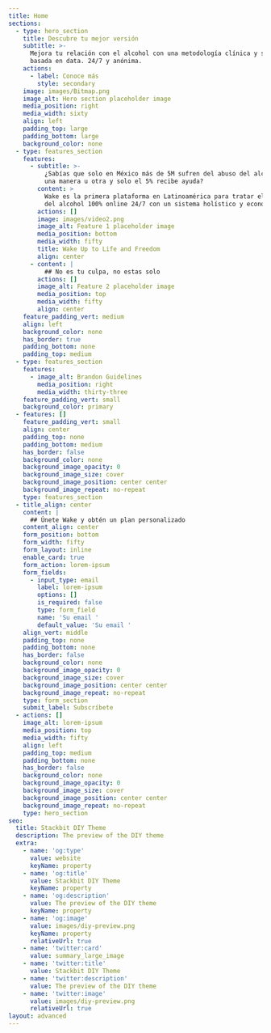 ```yaml
---
title: Home
sections:
  - type: hero_section
    title: Descubre tu mejor versión
    subtitle: >-
      Mejora tu relación con el alcohol con una metodología clínica y subclínica
      basada en data. 24/7 y anónima.
    actions:
      - label: Conoce más
        style: secondary
    image: images/Bitmap.png
    image_alt: Hero section placeholder image
    media_position: right
    media_width: sixty
    align: left
    padding_top: large
    padding_bottom: large
    background_color: none
  - type: features_section
    features:
      - subtitle: >-
          ¿Sabías que solo en México más de 5M sufren del abuso del alcohol de
          una manera u otra y solo el 5% recibe ayuda?
        content: >
          Wake es la primera plataforma en Latinoamérica para tratar el abuso
          del alcohol 100% online 24/7 con un sistema holístico y económico
        actions: []
        image: images/video2.png
        image_alt: Feature 1 placeholder image
        media_position: bottom
        media_width: fifty
        title: Wake Up to Life and Freedom
        align: center
      - content: |
          ## No es tu culpa, no estas solo
        actions: []
        image_alt: Feature 2 placeholder image
        media_position: top
        media_width: fifty
        align: center
    feature_padding_vert: medium
    align: left
    background_color: none
    has_border: true
    padding_bottom: none
    padding_top: medium
  - type: features_section
    features:
      - image_alt: Brandon Guidelines
        media_position: right
        media_width: thirty-three
    feature_padding_vert: small
    background_color: primary
  - features: []
    feature_padding_vert: small
    align: center
    padding_top: none
    padding_bottom: medium
    has_border: false
    background_color: none
    background_image_opacity: 0
    background_image_size: cover
    background_image_position: center center
    background_image_repeat: no-repeat
    type: features_section
  - title_align: center
    content: |
      ## Únete Wake y obtén un plan personalizado
    content_align: center
    form_position: bottom
    form_width: fifty
    form_layout: inline
    enable_card: true
    form_action: lorem-ipsum
    form_fields:
      - input_type: email
        label: lorem-ipsum
        options: []
        is_required: false
        type: form_field
        name: 'Su email '
        default_value: 'Su email '
    align_vert: middle
    padding_top: none
    padding_bottom: none
    has_border: false
    background_color: none
    background_image_opacity: 0
    background_image_size: cover
    background_image_position: center center
    background_image_repeat: no-repeat
    type: form_section
    submit_label: Subscríbete
  - actions: []
    image_alt: lorem-ipsum
    media_position: top
    media_width: fifty
    align: left
    padding_top: medium
    padding_bottom: none
    has_border: false
    background_color: none
    background_image_opacity: 0
    background_image_size: cover
    background_image_position: center center
    background_image_repeat: no-repeat
    type: hero_section
seo:
  title: Stackbit DIY Theme
  description: The preview of the DIY theme
  extra:
    - name: 'og:type'
      value: website
      keyName: property
    - name: 'og:title'
      value: Stackbit DIY Theme
      keyName: property
    - name: 'og:description'
      value: The preview of the DIY theme
      keyName: property
    - name: 'og:image'
      value: images/diy-preview.png
      keyName: property
      relativeUrl: true
    - name: 'twitter:card'
      value: summary_large_image
    - name: 'twitter:title'
      value: Stackbit DIY Theme
    - name: 'twitter:description'
      value: The preview of the DIY theme
    - name: 'twitter:image'
      value: images/diy-preview.png
      relativeUrl: true
layout: advanced
---
```


